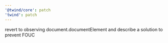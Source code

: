 ```yaml
---
'@twind/core': patch
'twind': patch
---
```


revert to observing document.documentElement and describe a solution to prevent FOUC

